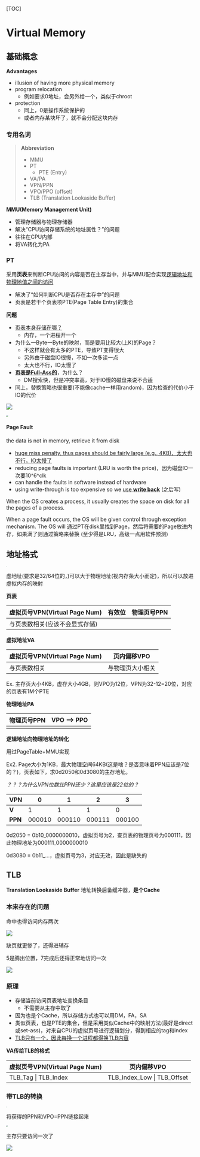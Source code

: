 [TOC]

#  Virtual Memory

## 基础概念

**Advantages**

* illusion of having more physical memory
* program relocation 
    * 例如要求0地址，会另外给一个，类似于chroot
* protection
    * 同上，0是操作系统保护的
    * 或者内存某块坏了，就不会分配这块内存

### 专用名词

> **Abbreviation**
>
> * MMU
> * PT
>     * PTE (Entry)
> * VA/PA
> * VPN/PPN
> * VPO/PPO (offset)
> * TLB (Translation Lookaside Buffer)



**MMU(Memory Management Unit)**

* 管理存储器与物理存储器
* 解决“CPU访问存储系统的地址属性？”的问题
* 往往在CPU内部
* 将VA转化为PA



### PT

采用**页表**来判断CPU访问的内容是否在主存当中，并与MMU配合实现<u>逻辑地址和物理地值之间的访问</u>

* 解决了“如何判断CPU是否存在主存中”的问题
* 页表是若干个页表项PTE(Page Table Entry)的集合



**问题**

* <u>页表本身存储在哪？</u>
    * 内存，一个进程开一个
* 为什么一Byte一Byte的映射，而是要用比较大(上K)的Page？
    * 不这样就会有太多的PTE，导致PT变得很大
    * 另外由于磁盘IO很慢，不如一次多读一点
    * 太大也不行，IO太慢了
* <u>**页表是Full-Ass的**</u>，为什么？
    * DM搜索快，但是冲突率高，对于IO慢的磁盘来说不合适
* 同上，替换策略也很重要(不能像cache一样用random)，因为检查的代价小于IO的代价

![](./assets/image-20200506163742554.png)

<img src="assets/image-20200506165719524.png" style="zoom:33%;" />



#### Page Fault

the data is not in memory, retrieve it from disk

* <u>huge miss penalty, thus pages should be fairly large (e.g., 4KB)，太大也不行，IO太慢了</u>
* reducing page faults is important (LRU is worth the price)，因为磁盘IO一次要10^6^clk
* can handle the faults in software instead of hardware
* using write-through is too expensive so we <u>use **write back**</u> (之后写)

When the OS  creates a process, it usually creates the space on disk for all the pages of a process.

When a page fault occurs, the OS will be given control through exception mechanism. The OS will 通过PT在disk里找到Page，然后将需要的Page放进内存，如果满了则通过策略来替换 (至少得是LRU，高级一点用软件预测)

## 地址格式

<img src="assets/image-20200513103712271.png" style="zoom: 10%;" />

虚地址(要求是32/64位的，)可以大于物理地址(视内存条大小而定)，所以可以放进虚拟内存的映射

**页表**

| 虚拟页号VPN(Virtual Page Num)  | 有效位 | 物理页号PPN |
| ------------------------------ | ------ | ----------- |
| 与页表数相关(应该不会显式存储) |        |             |

**虚拟地址VA**

| 虚拟页号VPN(Virtual Page Num) | 页内偏移VPO      |
| ----------------------------- | ---------------- |
| 与页表数相关                  | 与物理页大小相关 |

Ex. 主存页大小4KB，虚存大小4GB，则VPO为12位，VPN为32-12=20位，对应的页表有1M个PTE

**物理地址PA**

| 物理页号PPN | VPO --> PPO |
| ----------- | ----------- |
|             |             |

**逻辑地址向物理地址的转化**

用过PageTable+MMU实现

Ex2. Page大小为1KB，最大物理空间64KB(这是啥？是否意味着PPN应该是7位的？)，页表如下，求0d2050和0d3080的主存地址。

*？？？为什么VPN位数比PPN还少？这里应该是22位的？*

| VPN     | 0      | 1      | 2      | 3      |
| ------- | ------ | ------ | ------ | ------ |
| **V**   | 1      | 1      | 1      | 0      |
| **PPN** | 000010 | 000110 | 000111 | 000100 |

0d2050 = 0b10_0000000010，虚拟页号为2，查页表的物理页号为000111，因此物理地址为000111_0000000010

0d3080 = 0b11_...，虚拟页号为3，对应无效，因此是缺失的



## TLB

**Translation Lookaside Buffer** 地址转换后备缓冲器，**是个Cache**

### 本来存在的问题

命中也得访问内存两次

![](assets/image-20200506171701266.png)

缺页就更惨了，还得进辅存

5是腾出位置，7完成后还得正常地访问一次

![](assets/image-20200506172039592.png)

### 原理

* 存储当前访问页表地址变换条目
    * 不需要从主存中取了
* 因为也是个Cache，所以存储方式也可以用DM，FA，SA
* 类似页表，也是PTE的集合，但是采用类似Cache中的映射方法(最好是direct或set-ass)，对来自CPU的虚拟页号进行逻辑划分，得到相应的tag和index
* <u>TLB只有一个，因此每换一个进程都得换TLB内容</u>

**VA传给TLB的格式**

| 虚拟页号VPN(Virtual Page Num) | 页内偏移VPO                 |
| ----------------------------- | --------------------------- |
| TLB_Tag \| TLB_Index          | TLB_Index_Low \| TLB_Offset |



### 带TLB的转换

<img src="assets/image-20200506172710558.png" style="zoom:10%;" />



将获得的PPN和VPO=PPN链接起来

<img src="assets/image-20200506172856375.png" style="zoom: 25%;" />

主存只要访问一次了

![](assets/image-20200513112829902.png)


